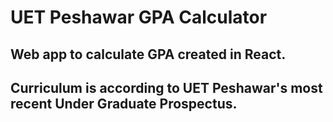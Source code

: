# UET Peshawar GPA Calculator

## Web app to calculate GPA created in React.

## Curriculum is according to UET Peshawar's most recent Under Graduate Prospectus.
